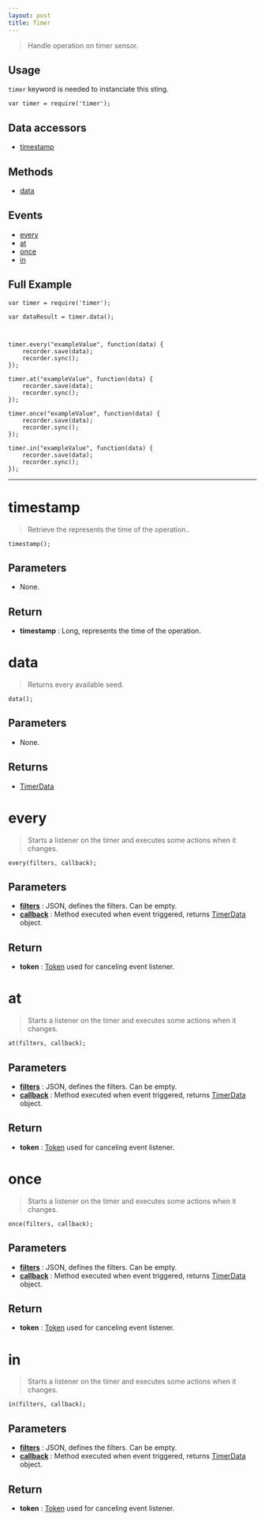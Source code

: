 ```yaml
---
layout: post
title: Timer
---
```


> Handle operation on timer sensor.

Usage
-----

`timer` keyword is needed to instanciate this sting.

    var timer = require('timer');


Data accessors
--------------

- [timestamp](#timestamp)

Methods
-------

- [data](#data)

Events
------

- [every](#every)
- [at](#at)
- [once](#once)
- [in](#in)

Full Example
------------

    var timer = require('timer');

    var dataResult = timer.data();



    timer.every("exampleValue", function(data) {
        recorder.save(data);
        recorder.sync();
    });

    timer.at("exampleValue", function(data) {
        recorder.save(data);
        recorder.sync();
    });

    timer.once("exampleValue", function(data) {
        recorder.save(data);
        recorder.sync();
    });

    timer.in("exampleValue", function(data) {
        recorder.save(data);
        recorder.sync();
    });


---


timestamp
=========

> Retrieve the represents the time of the operation..

    timestamp();

Parameters
----------

- None.

Return
------

- __timestamp__ : Long, represents the time of the operation.




data
====

> Returns every available seed.

    data();

Parameters
----------

- None.
 
Returns
-------
- [TimerData](timerData.html)
 
every
=====

> Starts a listener on the timer  and executes some actions when it changes.

    every(filters, callback);

Parameters
----------

- __[filters](everyFilter.html)__ : JSON, defines the filters. Can be empty.
- __[callback](../../extra/callback)__ : Method executed when event triggered, returns [TimerData](timerData.html) object.

Return
------

- __token__ : [Token](../../extra/token) used for canceling event listener.

at
==

> Starts a listener on the timer  and executes some actions when it changes.

    at(filters, callback);

Parameters
----------

- __[filters](atFilter.html)__ : JSON, defines the filters. Can be empty.
- __[callback](../../extra/callback)__ : Method executed when event triggered, returns [TimerData](timerData.html) object.

Return
------

- __token__ : [Token](../../extra/token) used for canceling event listener.

once
====

> Starts a listener on the timer  and executes some actions when it changes.

    once(filters, callback);

Parameters
----------

- __[filters](onceFilter.html)__ : JSON, defines the filters. Can be empty.
- __[callback](../../extra/callback)__ : Method executed when event triggered, returns [TimerData](timerData.html) object.

Return
------

- __token__ : [Token](../../extra/token) used for canceling event listener.

in
==

> Starts a listener on the timer  and executes some actions when it changes.

    in(filters, callback);

Parameters
----------

- __[filters](inFilter.html)__ : JSON, defines the filters. Can be empty.
- __[callback](../../extra/callback)__ : Method executed when event triggered, returns [TimerData](timerData.html) object.

Return
------

- __token__ : [Token](../../extra/token) used for canceling event listener.
